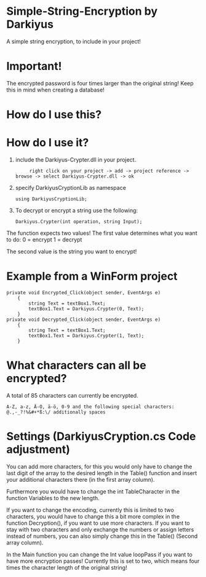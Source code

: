 # Simple-String-Encryption by Darkiyus
A simple string encryption, to include in your project!

# Important!
The encrypted password is four times larger than the original string!
Keep this in mind when creating a database!

# How do I use this?

# How do I use it?
1. include the Darkiyus-Crypter.dll in your project.

            right click on your project -> add -> project reference -> browse -> select Darkiyus-Crypter.dll -> ok
            
2. specify DarkiyusCryptionLib as namespace
            
       using DarkiyusCryptionLib;

3. To decrypt or encrypt a string use the following:

       Darkiyus.Crypter(int operation, string Input);

The function expects two values!
The first value determines what you want to do:
0 = encrypt
1 = decrypt

The second value is the string you want to encrypt!

# Example from a WinForm project

    private void Encrypted_Click(object sender, EventArgs e)
        {
            string Text = textBox1.Text;
            textBox1.Text = Darkiyus.Crypter(0, Text);
        }
    private void Decrypted_Click(object sender, EventArgs e)
        {
            string Text = textBox1.Text;
            textBox1.Text = Darkiyus.Crypter(1, Text);
        }
# What characters can all be encrypted?

A total of 85 characters can currently be encrypted.

    A-Z, a-z, Ä-Ö, ä-ö, 0-9 and the following special characters:
    @.,-_?!%&#+*ß:\/ additionally spaces
    
# Settings (DarkiyusCryption.cs Code adjustment)
You can add more characters, for this you would only have to change the last digit of the array to the desired length in the Table() function and insert your additional characters there (in the first array column).

Furthermore you would have to change the int TableCharacter in the function Variables to the new length.

If you want to change the encoding, currently this is limited to two characters, you would have to change this a bit more complex in the function Decryption(), if you want to use more characters.
If you want to stay with two characters and only exchange the numbers or assign letters instead of numbers, you can also simply change this in the Table() (Second array column).

In the Main function you can change the Int value loopPass if you want to have more encryption passes!
Currently this is set to two, which means four times the character length of the original string!






